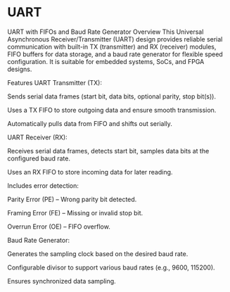 # UART
UART with FIFOs and Baud Rate Generator
Overview
This Universal Asynchronous Receiver/Transmitter (UART) design provides reliable serial communication with built-in TX (transmitter) and RX (receiver) modules, FIFO buffers for data storage, and a baud rate generator for flexible speed configuration. It is suitable for embedded systems, SoCs, and FPGA designs.

Features
UART Transmitter (TX):

Sends serial data frames (start bit, data bits, optional parity, stop bit(s)).

Uses a TX FIFO to store outgoing data and ensure smooth transmission.

Automatically pulls data from FIFO and shifts out serially.

UART Receiver (RX):

Receives serial data frames, detects start bit, samples data bits at the configured baud rate.

Uses an RX FIFO to store incoming data for later reading.

Includes error detection:

Parity Error (PE) – Wrong parity bit detected.

Framing Error (FE) – Missing or invalid stop bit.

Overrun Error (OE) – FIFO overflow.

Baud Rate Generator:

Generates the sampling clock based on the desired baud rate.

Configurable divisor to support various baud rates (e.g., 9600, 115200).

Ensures synchronized data sampling.
